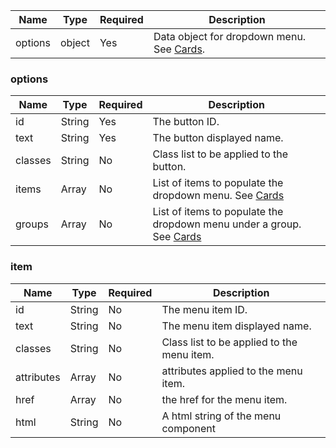 
| Name    | Type   | Required | Description                                           |
| ------- | ------ | -------- | ----------------------------------------------------- |
| options | object | Yes      | Data object for dropdown menu. See [Cards](#options). |

### options

| Name    | Type   | Required | Description                                                                   |
| ------- | ------ | -------- | ----------------------------------------------------------------------------- |
| id      | String | Yes      | The button ID.                                                                |
| text    | String | Yes      | The button displayed name.                                                    |
| classes | String | No       | Class list to be applied to the button.                                       |
| items   | Array  | No       | List of items to populate the dropdown menu. See [Cards](#item)               |
| groups  | Array  | No       | List of items to populate the dropdown menu under a group. See [Cards](#item) |

### item

| Name       | Type   | Required | Description                                |
| ---------- | ------ | -------- | ------------------------------------------ |
| id         | String | No       | The menu item ID.                          |
| text       | String | No       | The menu item displayed name.              |
| classes    | String | No       | Class list to be applied to the menu item. |
| attributes | Array  | No       | attributes applied to the menu item.       |
| href       | Array  | No       | the href for the menu item.                |
| html       | String | No       | A html string of the menu component        |        